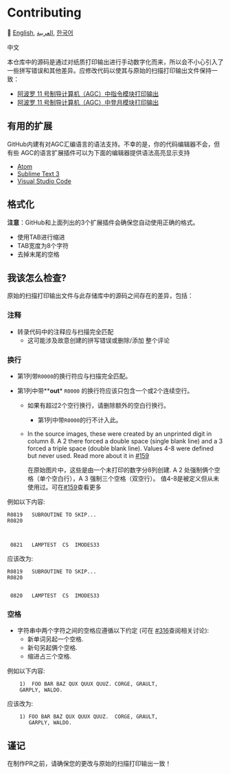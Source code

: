 # Contributing

:crossed_flags:
[English][EN],
[العربية][AR],
[한국어][KO_KR]

中文

[EN]:CONTRIBUTING.md
[AR]:CONTRIBUTING.ar.md
[KO_KR]:CONTRIBUTING.ko_kr.md
[ZH_CN]:CONTRIBUTING.zh_cn.md

本仓库中的源码是通过对纸质打印输出进行手动数字化而来，所以会不小心引入了一些拼写错误和其他差异。应修改代码以使其与原始的扫描打印输出文件保持一致：

* [阿波罗 11 号制导计算机（AGC）中指令模块打印输出][8]
* [阿波罗 11 号制导计算机（AGC）中登月模块打印输出][9]

## 有用的扩展

GitHub内建有对AGC汇编语言的语法支持。不幸的是，你的代码编辑器不会，但有些
AGC的语言扩展插件可以为下面的编辑器提供语法高亮显示支持

- [Atom][5]
- [Sublime Text 3][4]
- [Visual Studio Code][3]

## 格式化
**注意**：GitHub和上面列出的3个扩展插件会确保您自动使用正确的格式。

- 使用TAB进行缩进
- TAB宽度为8个字符
- 去掉末尾的空格

## 我该怎么检查?
原始的扫描打印输出文件与此存储库中的源码之间存在的差异，包括：

### 注释
- 转录代码中的注释应与扫描完全匹配
  - 这可能涉及故意创建的拼写错误或删除/添加
    整个评论

### 换行
-  第1列带`R0000`的换行符应与扫描完全匹配。
- 第1列中带**__out__* `R0000` 的换行符应该只包含一个或2个连续空行。

  - 如果有超过2个空行换行，请删除额外的空白行换行。
  
    - 第1列中带`R0000`的行不计入此。
    
  - In the source images, these were created by an unprinted digit
    in column 8. A 2 there forced a double space (single blank line)
    and a 3 forced a triple space (double blank line). Values 4-8 were
    defined but never used. Read more about it in [#159][7]
  
    在原始图片中，这些是由一个未打印的数字分8列创建. A 2 处强制俩个空格（单个空白行），A 3 强制三个空格（双空行）。 值4-8是被定义但从未使用过。可在[#159][7]查看更多

例如以下内容:
```plain
R0819   SUBROUTINE TO SKIP...
R0820



 0821   LAMPTEST  CS  IMODES33
```
应该改为:
```plain
R0819   SUBROUTINE TO SKIP...
R0820


 0820   LAMPTEST  CS  IMODES33
```

### 空格
- 字符串中两个字符之间的空格应遵循以下约定 (可在 [#316][10]查阅相关讨论):
  - 新单词另起一个空格.
  - 新句另起俩个空格.
  - 缩进占三个空格.
  

例如以下内容:
```plain
	1)  FOO BAR BAZ QUX QUUX QUUZ. CORGE, GRAULT,
	GARPLY, WALDO.
```
应该改为:
```plain
	1) FOO BAR BAZ QUX QUUX QUUZ.  CORGE, GRAULT,
	   GARPLY, WALDO.
```

## 谨记

在制作PR之前，请确保您的更改与原始的扫描打印输出一致！

[0]:https://github.com/chrislgarry/Apollo-11/pull/new/master
[1]:http://www.ibiblio.org/apollo/ScansForConversion/Luminary099/
[2]:http://www.ibiblio.org/apollo/ScansForConversion/Comanche055/
[3]:https://github.com/wopian/agc-assembly
[4]:https://github.com/jimlawton/AGC-Assembly
[5]:https://github.com/Alhadis/language-agc
[6]:https://github.com/wopian/agc-assembly#user-settings
[7]:https://github.com/chrislgarry/Apollo-11/issues/159
[8]:http://www.ibiblio.org/apollo/ScansForConversion/Comanche055/
[9]:http://www.ibiblio.org/apollo/ScansForConversion/Luminary099/
[10]:https://github.com/chrislgarry/Apollo-11/pull/316#pullrequestreview-102892741